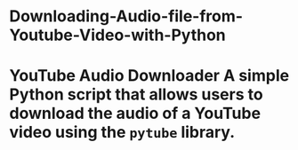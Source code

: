# Downloading-Audio-file-from-Youtube-Video-with-Python
# YouTube Audio Downloader  A simple Python script that allows users to download the audio of a YouTube video using the `pytube` library.
